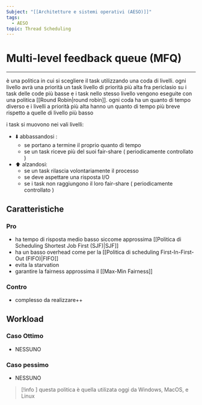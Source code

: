 ```yaml
---
Subject: "[[Architetture e sistemi operativi (AESO)]]"
tags:
  - AESO
topic: Thread Scheduling
---
```


# Multi-level feedback queue (MFQ)
---
è una politica in cui si scegliere il task utilizzando una coda di livelli.
ogni livello avrà una priorità un task livello di priorità più alta fra periclasio su i task delle code più basse e i task nello stesso livello vengono eseguite con una politica [[Round Robin|round robin]]. ogni coda ha un quanto di tempo diverso e i livelli a priorità più alta hanno un quanto di tempo più breve rispetto a quelle di livello più basso


i task si muovono nei vali livelli:

- ⬇️ abbassandosi :
    - se portano a termine il proprio quanto di tempo
    - se un task riceve più del suoi fair-share ( periodicamente controllato )
- ⬆️ alzandosi:
    - se un task rilascia volontariamente il processo
    - se deve aspettare una risposta I/O
    - se i task non raggiungono il loro fair-share ( periodicamente controllato )

## Caratteristiche



### Pro

- ha tempo di risposta medio basso siccome approssima [[Politica di Scheduling Shortest Job First (SJF)|SJF]]
- ha un basso overhead come per la [[Politica di scheduling First-In-First-Out (FIFO)|FIFO]]
- evita la starvation
- garantire la fairness approssima il [[Max-Min Fairness]]

### Contro

- complesso da realizzare++

## Workload

### Caso Ottimo

- NESSUNO

### Caso pessimo

- NESSUNO


>[!info ]
questa politica è quella utilizata oggi da Windows, MacOS, e Linux


